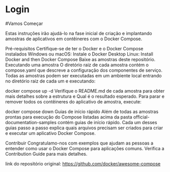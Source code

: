 # Login

#Vamos Começar

Estas instruções irão ajudá-lo na fase inicial de criação e implantando amostras de aplicativos em contêineres com o Docker Compose.

Pré-requisitos
Certifique-se de ter o Docker e o Docker Compose instalados
Windows ou macOS: Instale o Docker Desktop
Linux: Install Docker and then Docker Compose
Baixe as amostras deste repositório.
Executando uma amostra
O diretório raiz de cada amostra contém o compose.yaml que descreve a configuração dos componentes de serviço. Todas as amostras podem ser executadas em um ambiente local entrando no diretório raiz de cada um e executando:

docker compose up -d
Verifique o README.md de cada amostra para obter mais detalhes sobre a estrutura e Qual é o resultado esperado. Para parar e remover todos os contêineres do aplicativo de amostra, execute:

docker compose down
Guias de início rápido
Além de todas as amostras prontas para execução do Compose listadas acima da pasta official-documentation-samples contém guias de início rápido. Cada um desses guias passo a passo explica quais arquivos precisam ser criados para criar e executar um aplicativo Docker Compose.

Contribuir
Congratulamo-nos com exemplos que ajudam as pessoas a entender como usar o Docker Compose para aplicações comuns. Verifica a Contribution Guide para mais detalhes.

link do repositório original: https://github.com/docker/awesome-compose
